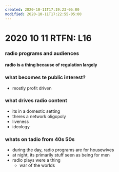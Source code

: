 ```yaml
---
created: 2020-10-11T17:19:23-05:00
modified: 2020-10-11T17:22:55-05:00
---
```


# 2020 10 11 RTFN: L16

### radio programs and audiences
#### radio is a thing because of regulation largely
### what becomes te public interest?
- mostly profit driven
### what drives radio content
- its in a domestic setting
- theres a network oligopoly
- liveness
- ideology
### whats on tadio from 40s 50s
- during the day, radio programs are for housewives
- at night, its primarily stuff seen as being for men
- radio plays were a thing
  - war of the worlds
